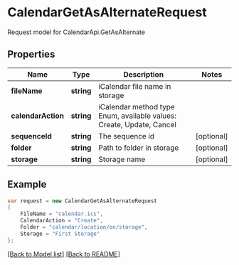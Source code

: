 
# CalendarGetAsAlternateRequest

Request model for CalendarApi.GetAsAlternate

## Properties

Name | Type | Description | Notes
---- | ---- | ----------- | -----
**fileName** |**string**|iCalendar file name in storage |
**calendarAction** |**string**|iCalendar method type Enum, available values: Create, Update, Cancel |
**sequenceId** |**string**|The sequence id |[optional] 
**folder** |**string**|Path to folder in storage |[optional] 
**storage** |**string**|Storage name |[optional] 

## Example
```csharp
var request = new CalendarGetAsAlternateRequest
{ 
    FileName = "calendar.ics",
    CalendarAction = "Create",
    Folder = "calendar/location/on/storage",
    Storage = "First Storage"
};
```

[[Back to Model list]](Models.md) [[Back to README]](README.md)
